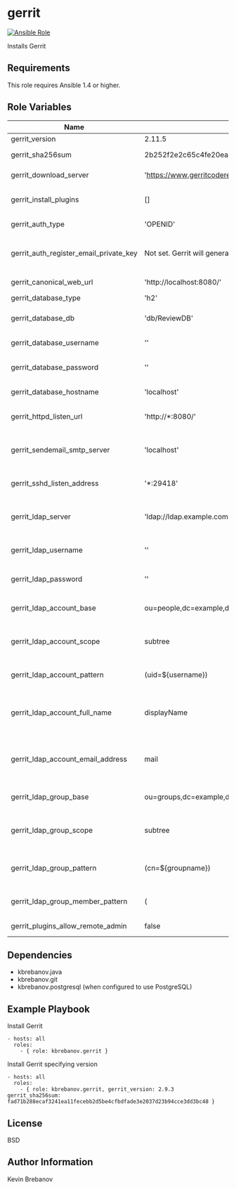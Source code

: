 gerrit
======

[![Ansible Role](https://img.shields.io/ansible/role/5625.svg)](https://galaxy.ansible.com/list#/roles/5625)

Installs Gerrit

Requirements
------------

This role requires Ansible 1.4 or higher.

Role Variables
--------------

| Name                                   | Default                                                          | Description                                                                                                               |
|----------------------------------------|------------------------------------------------------------------|---------------------------------------------------------------------------------------------------------------------------|
| gerrit_version                         | 2.11.5                                                           | Gerrit version to install                                                                                                 |
| gerrit_sha256sum                       | 2b252f2e2c65c4fe20eaac8f060f8fce89579d3fcdfb07b369e669578b77eeda | SHA 256 sum of Gerrit version                                                                                             |
| gerrit_download_server                 | 'https://www.gerritcodereview.com/download'                      | Server to download the Gerrit war file from                                                                               |
| gerrit_install_plugins                 | []                                                               | List of core plugins to install during initialization                                                                     |
| gerrit_auth_type                       | 'OPENID'                                                         | Type of user authentication                                                                                               |
| gerrit_auth_register_email_private_key | Not set. Gerrit will generate a random key during site init.     | Private key to use for token verification when adding a new email address                                                 |
| gerrit_canonical_web_url               | 'http://localhost:8080/'                                         | The default URL for Gerrit                                                                                                |
| gerrit_database_type                   | 'h2'                                                             | Type of database server                                                                                                   |
| gerrit_database_db                     | 'db/ReviewDB'                                                    | Database path (h2) or name (PostgreSQL, MySQL)                                                                            |
| gerrit_database_username               | ''                                                               | Username to connect to the database server as                                                                             |
| gerrit_database_password               | ''                                                               | Password to authenticate to the database server with                                                                      |
| gerrit_database_hostname               | 'localhost'                                                      | Hostname of the database server                                                                                           |
| gerrit_httpd_listen_url                | 'http://*:8080/'                                                 | The URL the internal HTTP daemon should listen on                                                                         |
| gerrit_sendemail_smtp_server           | 'localhost'                                                      | Hostname (or IP address) of a SMTP server that will relay messages                                                        |
| gerrit_sshd_listen_address             | '*:29418'                                                        | The local addresses the internal SSHD daemon should listen on                                                             |
| gerrit_ldap_server                     | 'ldap://ldap.example.com'                                        | URL of the LDAP server to query for user information and group membership                                                 |
| gerrit_ldap_username                   | ''                                                               | Username to authenticate to the LDAP server                                                                               |
| gerrit_ldap_password                   | ''                                                               | Password to authenticate to the LDAP server                                                                               |
| gerrit_ldap_account_base               | ou=people,dc=example,dc=com                                      | Root of the tree containing all user accounts                                                                             |
| gerrit_ldap_account_scope              | subtree                                                          | Scope of the search performed for accounts (one, sub or subtree, base or object)                                          |
| gerrit_ldap_account_pattern            | (uid=${username})                                                | Query pattern to use when searching for a user account                                                                    |
| gerrit_ldap_account_full_name          | displayName                                                      | Name of an attribute on the user account object which contains the initial value for the user's full name field in Gerrit |
| gerrit_ldap_account_email_address      | mail                                                             | Name of an attribute on the user account object which contains the user's Internet email address                          |
| gerrit_ldap_group_base                 | ou=groups,dc=example,dc=com                                      | Root of the tree containing all group objects                                                                             |
| gerrit_ldap_group_scope                | subtree                                                          | Scope of the search performed for group objects (one, sub or subtree, base or object)                                     |
| gerrit_ldap_group_pattern              | (cn=${groupname})                                                | Query pattern used when searching for an LDAP group to connect to a Gerrit group                                          |
| gerrit_ldap_group_member_pattern       | (|(memberUid=${username})(gidNumber=${gidNumber}))               | Query pattern to use when searching for the groups that a user account is currently a member of                           |
| gerrit_plugins_allow_remote_admin      | false                                                            | Allow remote admin of plugins                                                                                             |

Dependencies
------------

- kbrebanov.java
- kbrebanov.git
- kbrebanov.postgresql (when configured to use PostgreSQL)

Example Playbook
----------------

Install Gerrit
```
- hosts: all
  roles:
    - { role: kbrebanov.gerrit }
```

Install Gerrit specifying version
```
- hosts: all
  roles:
    - { role: kbrebanov.gerrit, gerrit_version: 2.9.3 gerrit_sha256sum: fad71b288ecaf3241ea11fecebb2d5be4cfbdfade3e2037d23b94cce3dd3bc48 }
```

License
-------

BSD

Author Information
------------------

Kevin Brebanov
